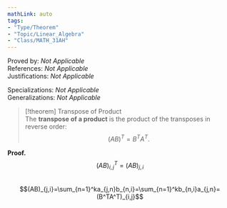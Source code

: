 ```yaml
---  
mathLink: auto  
tags:  
- "Type/Theorem"  
- "Topic/Linear_Algebra"  
- "Class/MATH_31AH"  
---  
```

Proved by: <i>Not Applicable</i>  
References: <i>Not Applicable</i>  
Justifications: <i>Not Applicable</i>  
  
Specializations: <i>Not Applicable</i>  
Generalizations: <i>Not Applicable</i>  
  
> [!theorem] Transpose of Product  
> The **transpose of a product** is the product of the transposes in reverse order:  
> $$(AB)^T=B^TA^T.$$  
  
**Proof.**  
$$(AB)^T_{i,j}=(AB)_{j,i}$$  
$$(AB)_{j,i}=\sum_{n=1}^ka_{j,n}b_{n,i}=\sum_{n=1}^kb_{n,i}a_{j,n}=(B^TA^T)_{i,j}$$  
